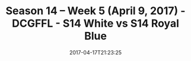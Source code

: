 ---
title: Season 14 – Week 5 (April 9, 2017) - DCGFFL - S14 White vs S14 Royal Blue
teams-score:
- team: _teams/s14-white.md
  score: 20
- team: _teams/s14-royal.md
  score: 33
mvp: Rob Casey, Chris M
game-ball: Chris, Brendan
season: 14
week: 4
date: '2017-04-17T21:23:25'
pageid: season-14-week-4-april-2-2017-2-5108-vs-5104
---
